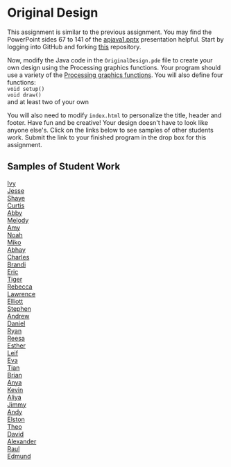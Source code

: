 Original Design
===============

This assignment is similar to the previous assignment. You may find the PowerPoint sides 67 to 141 of the [apjava1.pptx](https://drive.google.com/open?id=0Bz2ZkT6qWPYTVkF4Q19aZ3dfdk0) presentation helpful. Start by logging into GitHub and forking [this](https://github.com/LowellSampleClass/OriginalDesign) repository.  

Now, modify the Java code in the `OriginalDesign.pde` file to create your own design using the Processing graphics functions. Your program should use a variety of the [Processing graphics functions](https://processing.org/reference/). You will also
define four functions:  
`void setup()`  
`void draw()`  
and at least two of your own 

You will also need to modify `index.html` to personalize the title, header and footer. Have fun and be creative! Your design doesn't have to look like anyone else's. Click on the links below to see samples of other students work. Submit the link to your finished program in the drop box for this assignment.

Samples of Student Work
-----------------------
[Ivy](http://ivyla.github.io/OriginalDesign/)  
[Jesse](http://jessew927.github.io/OriginalDesign/)  
[Shaye](http://shayehong.github.io/OriginalDesign/)  
[Curtis](http://oyaaya.github.io/OriginalDesign/)  
[Abby](http://abbiii.github.io/OriginalDesign/)  
[Melody](http://itsmelodious.github.io/OriginalDesign/)  
[Amy](http://amhe3.github.io/OriginalDesign/)  
[Noah](http://noahzpepper.github.io/OriginalDesign/)  
[Miko](http://mikolajkrajewski.github.io/OriginalDesign/)  
[Abhay](http://negiabhay98.github.io/OriginalDesign/)  
[Charles](http://chadvincula.github.io/OriginalDesign/)  
[Brandi](http://brw1221.github.io/OriginalDesign/)  
[Eric](http://eryup.github.io/OriginalDesign/)  
[Tiger](http://tigerrlao.github.io/OriginalDesign/)  
[Rebecca](http://rebeckur.github.io/OriginalDesign/)  
[Lawrence](http://shakaking.github.io/OriginalDesign/)  
[Elliott](http://elliottdebruin.github.io/OriginalDesign/)  
[Stephen](http://stephendoes.github.io/OriginalDesign/)  
[Andrew](http://andrewtheo.github.io/OriginalDesign/)  
[Daniel](http://donutdaniel.github.io/OriginalDesign/)  
[Ryan](http://ryanjacko.github.io/OriginalDesign/)  
[Reesa](http://aljini.github.io/OriginalDesign/)  
[Esther](http://elam2016.github.io/OriginalDesign/)  
[Leif](http://leifmorgan.github.io/OriginalDesign/)  
[Eva](http://caieva21.github.io/OriginalDesign/)  
[Tian](https://tianlunlee.github.io/OriginalDesign/)  
[Brian](http://btx123.github.io/OriginalDesign/)  
[Anya](http://anyacakes.github.io/OriginalDesign/)  
[Kevin](http://oohklim.github.io/OriginalDesign/)  
[Aliya](http://aliyachambless.github.io/OriginalDesign/)  
[Jimmy](http://furiouspenguins.github.io/OriginalDesign/)  
[Andy](http://anonymous001.github.io/OriginalDesign/)  
[Elston](http://458elma.github.io/OriginalDesign/)  
[Theo](http://awesomestickman.github.io/OriginalDesign/)  
[David](http://unuse45.github.io/OriginalDesign/)  
[Alexander](http://alzhu1.github.io/OriginalDesign/)  
[Raul](http://raulrosen.github.io/OriginalDesign/)  
[Edmund](http://firework999363.github.io/OriginalDesign/)  

